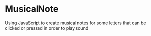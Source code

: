 # MusicalNote
Using JavaScript to create musical notes for some letters that can be clicked or pressed in order to play sound
